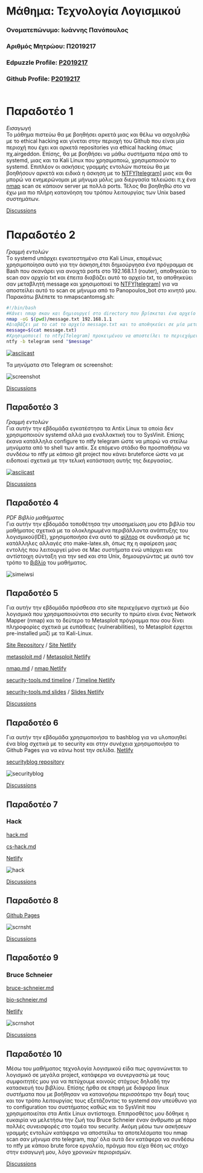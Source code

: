 # Μάθημα: Τεχνολογία Λογισμικού

### Ονοματεπώνυμο: Ιωάννης Πανόπουλος
### Αριθμός Μητρώου: Π2019217
### Edpuzzle Profile: [P2019217](https://asciinema.org/~P2019217)
### Github Profile: [P2019217](https://github.com/P2019217)<br><br>

# Παραδοτέο 1
*Εισαγωγή*</br>
Το μάθημα πιστεύω θα με βοηθήσει αρκετά μιας και θέλω να ασχοληθώ με το ethical hacking και γίνεται στην περιοχή του Github που είναι μία περιοχή που έχει και αρκετά repositories για ethical hacking όπως πχ.airgeddon. Επίσης, θα με βοηθήσει να μάθω συστήματα πέρα από το systemd, μιας και τα Kali Linux που χρησιμοποιώ, χρησιμοποιούν το systemd. Επιπλέον οι ασκήσεις γραμμής εντολών πιστεύω θα με βοηθήσουν αρκετά και ειδικά η άσκηση με το [NTFY[telegram]](https://github.com/dschep/ntfy) μιας και θα μπορώ να ενημερώνομαι με μήνυμα μόλις μια διεργασία τελειώσει π.χ ένα [nmap](https://github.com/nmap/nmap) scan σε κάποιον server με πολλά ports. Τέλος θα βοηθηθώ στο να έχω μια πιο πλήρη κατανόηση του τρόπου λειτουργίας των Unix based συστημάτων.

[Discussions](https://github.com/courses-ionio/sw/discussions/1172)

# Παραδοτέο 2
*Γραμμή εντολών*</br>
Tο systemd υπάρχει εγκατεστημένο στα Kali Linux, επομένως χρησιμοποίησα αυτό για την άσκηση,έτσι δημιούργησα ένα πρόγραμμα σε Bash που σκανάρει για ανοιχτά ports στο 192.168.1.1 (router), αποθηκεύει το scan σαν αρχείο txt και έπειτα διαβάζει αυτό το αρχείο txt, το αποθηκεύει σαν μεταβλητή message και χρησιμοποιεί το [NTFY[telegram]](https://github.com/dschep/ntfy) για να αποστείλει αυτό το scan σε μήνυμα από το Panopoulos_bot στο κινητό μου.
Παρακάτω βλέπετε το nmapscantomsg.sh:
```bash
#!/bin/bash
#Κάνει nmap σκαν και δημιουργεί στο directory που βρίσκεται ένα αρχείο message.txt
nmap -oG $(pwd)/message.txt 192.168.1.1
#Διαβάζει με το cat το αρχείο message.txt και το αποθηκεύει σε μία μεταβλητή $message
message=$(cat message.txt)
#Χρησιμοποιεί το ntfy[Telegram] προκειμένου να αποστείλει το περιεχόμενο της μεταβλητής $message
ntfy -b telegram send "$message"
```

[![asciicast](https://asciinema.org/a/NN2x9lToaRAJ85A7SbWFiPKx2.svg)](https://asciinema.org/a/NN2x9lToaRAJ85A7SbWFiPKx2)

Τα μηνύματα στο Telegram σε screenshot:

![screenshot](https://user-images.githubusercontent.com/100226514/220226677-2ceeafb8-51dd-444f-9cc8-01e8b54518c4.png)

[Discussions](https://github.com/courses-ionio/sw/discussions/1236)

## Παραδοτέο 3
*Γραμμή εντολών*</br>
Για αυτήν την εβδομάδα εγκατέστησα τα Antix Linux τα οποία δεν χρησιμοποιούν systemd αλλά μια εναλλακτική του το SysVinit. Επίσης έκανα κατάλληλα configure το ntfy telegram ώστε να μπορώ να στείλω μηνύματα από το shell των antix. Σε επόμενο στάδιο θα προσπαθήσω να συνδέσω το ntfy με κάποιο git project που κάνει bruteforce ώστε να με ειδοποιεί σχετικά με την τελική κατάσταση αυτής της διεργασίας.

[![asciicast](https://asciinema.org/a/WZxXkyIc2elWRK1Df5CEViYMb.svg)](https://asciinema.org/a/WZxXkyIc2elWRK1Df5CEViYMb)

[Discussions](https://github.com/courses-ionio/sw/discussions/1332)

## Παραδοτέο 4 
*PDF Βιβλίο μαθήματος*</br>
Για αυτήν την εβδομάδα τοποθέτησα την υποσημείωση μου στο βιβλίο του μαθήματος σχετικά με τα ολοκληρωμένα περιβάλλοντα ανάπτυξης του λογισμικού(IDE), χρησιμοποιήσα ένα αυτό το [φίλτρο](https://github.com/P2019217/kallipos/blob/master/comment.lua) σε συνδιασμό με τις κατάλληλες αλλαγές στο make-latex.sh, όπως πχ η αφαίρεση μιας εντολής που λειτουργεί μόνο σε Mac συστήματα ενώ υπάρχει και αντίστοιχη σύνταξη για την sed και στα Unix, δημιουργώντας με αυτό τον τρόπο το [βιβλίο](https://github.com/P2019217/kallipos/blob/master/book/p2019217.pdf) του μαθήματος.

![simeiwsi](https://user-images.githubusercontent.com/100226514/224506372-f00f2cb8-999b-441d-955e-4285426384fe.png)

## Παραδοτέο 5 
Για αυτήν την εβδομάδα πρόσθεσα στο site περιεχόμενο σχετικά με δύο λογισμικά που χρησιμοποιούνται στο security το πρώτο είναι ένας Network Mapper (nmap) και το δεύτερο το Metasploit πρόγραμμα που σου δίνει πληροφορίες σχετικά με ευπάθειες (vulnerabilities), το Metasploit έρχεται pre-installed μαζί με τα Kali-Linux.

[Site Repository](https://github.com/P2019217/site) / [Site Netlify](https://calm-marigold-1d4f28.netlify.app/)

[metasploit.md](https://github.com/P2019217/_gallery/blob/f366aca509686a21f6af076a19cccadefc98d276/metasploit.md) / [Metasploit Netlify](https://calm-marigold-1d4f28.netlify.app/gallery/metasploit/)

[nmap.md](https://github.com/P2019217/_gallery/blob/f366aca509686a21f6af076a19cccadefc98d276/nmap.md) / [nmap Netlify](https://calm-marigold-1d4f28.netlify.app/gallery/nmap/)

[security-tools.md timeline](https://github.com/P2019217/site/blob/master/_timeline/security-tools.md) / [Timeline Netlify](https://calm-marigold-1d4f28.netlify.app//timeline/security-tools/)

[security-tools.md slides](https://github.com/P2019217/site/blob/master/_slides/security-tools.md) / [Slides Netlify](https://calm-marigold-1d4f28.netlify.app//slides/security-tools/) 

[Discussions](https://github.com/courses-ionio/sw/discussions/1443)

## Παραδοτέο 6
Για αυτήν την εβδομάδα χρησιμοποιήσα το bashblog για να υλοποιηθεί ένα blog σχετικά με το security και στην συνέχεια χρησιμοποιήσα το Github Pages για να κάνω host την σελίδα.
[Netlify](https://p2019217.github.io/securityblog/)

[securityblog repository](https://github.com/P2019217/securityblog)

![securityblog](https://user-images.githubusercontent.com/100226514/236666332-54c0b4ab-d038-40c3-a3db-39acecbbf5bf.png)

[Discussions](https://github.com/courses-ionio/sw/discussions/1676)

## Παραδοτέο 7
### Hack
[hack.md](https://github.com/P2019217/site/blob/master/_case-study/hack.md)

[cs-hack.md](https://github.com/P2019217/site/blob/master/_includes/cs-hack.md)

[Netlify](https://calm-marigold-1d4f28.netlify.app/case-study/hack/)

![hack](https://user-images.githubusercontent.com/100226514/236666479-b14b302a-ddfb-4a7a-ac9d-126382a23aa8.png)

[Discussions](https://github.com/courses-ionio/sw/discussions/1677)

## Παραδοτέο 8
[Github Pages](https://p2019217.github.io/kallipos/)

![scrnsht](https://user-images.githubusercontent.com/100226514/236666546-54ae523c-c3ab-45d8-a000-ec34d10dda76.png)

[Discussions](https://github.com/courses-ionio/sw/discussions/1678)

## Παραδοτέο 9
### Bruce Schneier

[bruce-schneier.md](https://github.com/P2019217/site/blob/master/_biography/bruce-schneier.md)

[bio-schneier.md](https://github.com/P2019217/site/blob/master/_includes/bio-schneier.md)

[Netlify](https://calm-marigold-1d4f28.netlify.app/biography/bruce-schneier/)

![scrnshot](https://user-images.githubusercontent.com/100226514/236666646-11fc7ec1-e3f9-4082-895d-42d9b74156cb.png)

[Discussions](https://github.com/courses-ionio/sw/discussions/1679)

## Παραδοτέο 10
Μέσω του μαθήματος τεχνολογία λογισμικού είδα πως οργανώνεται το λογισμικό σε μεγάλα project, κατάφερα να συνεργαστώ με τους συμφοιτητές μου για να πετύχουμε κοινούς στόχους δηλαδή την κατασκευή του βιβλίου. Επίσης ήρθα σε επαφή με διάφορα linux συστήματα που με βοήθησαν να κατανοήσω περισσότερο την δομή τους και τον τρόπο λειτουργίας τους εξετάζοντας το systemd σαν υπεύθυνο για το configuration του συστήματος καθώς και το SysVinit που χρησιμοποιείται στα Antix Linux αντίστοιχα. Επιπροσθέτος μου δόθηκε η ευκαιρία να μελετήσω την ζωή του Bruce Schneier έναν άνθρωπο με πάρα πολλές συνεισφορές στο τομέα του security. Ακόμη μέσω των ασκήσεων γραμμής εντολών κατάφερα να αποστείλω τα αποτελέσματα του nmap scan σαν μήνυμα στο telegram, παρ' όλα αυτά δεν κατάφερα να συνδέσω το ntfy με κάποιο brute force εργαλείο, πράγμα που είχα θέση ως στόχο στην εισαγωγή μου, λόγο χρονικών περιορισμών. 

[Discussions](https://github.com/courses-ionio/sw/discussions/1680)


